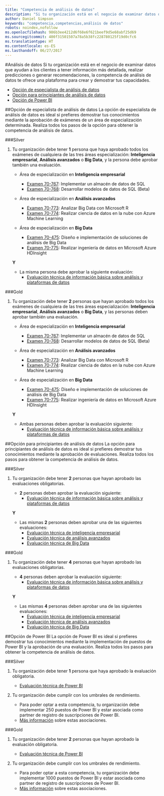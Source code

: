 ```yaml
---
title: "Competencia de análisis de datos"
description: "Si tu organización está en el negocio de examinar datos que ayudan a los clientes a tener información más detallada, realizar predicciones o generar recomendaciones, la competencia de análisis de datos te ofrece una plataforma para crear y demostrar tus capacidades."
author: Daniel Simpson
keywords: "competencia,competencias,análisis de datos"
robots: noindex,nofollow
ms.openlocfilehash: 986b3ee4212d6f68e6f621beef9d5e68abf25d69
ms.sourcegitcommit: 400f31501507a78a5b38fc228780125f19d0cfc6
ms.translationtype: HT
ms.contentlocale: es-ES
ms.lasthandoff: 06/27/2017
---
```

#<a name="data-analytics"></a>Análisis de datos
Si tu organización está en el negocio de examinar datos que ayudan a los clientes a tener información más detallada, realizar predicciones o generar recomendaciones, la competencia de análisis de datos te ofrece una plataforma para crear y demostrar tus capacidades.

- [Opción de especialista de análisis de datos](#data-analytics-specialist-option)
- [Opción para principiantes de análisis de datos](#data-analytics-beginners-option)
- [Opción de Power BI](#power-bi-option)

##<a name="data-analytics-specialist-option"></a>Opción de especialista de análisis de datos
La opción de especialista de análisis de datos es ideal si prefieres demostrar tus conocimientos mediante la aprobación de exámenes de un área de especialización determinada. Realiza todos los pasos de la opción para obtener la competencia de análisis de datos.

###<a name="silver"></a>Silver
1. Tu organización debe tener **1** persona que haya aprobado todos los exámenes de cualquiera de las tres áreas especialización: **Inteligencia empresarial**, **Análisis avanzados** o **Big Data**, y la persona debe aprobar también una evaluación.

    - Área de especialización en **Inteligencia empresarial**
        - [Examen 70-767](https://www.microsoft.com/en-us/learning/exam-70-767.aspx): Implementar un almacén de datos de SQL 
        - [Examen 70-768](https://www.microsoft.com/en-us/learning/exam-70-768.aspx): Desarrollar modelos de datos de SQL (Beta)

    - Área de especialización en **Análisis avanzados**
        - [Examen 70-773](https://www.microsoft.com/en-us/learning/exam-70-773.aspx): Analizar Big Data con Microsoft R
        - [Examen 70-774](https://www.microsoft.com/en-us/learning/exam-70-774.aspx): Realizar ciencia de datos en la nube con Azure Machine Learning

    - Área de especialización en **Big Data**
        - [Examen 70-475](https://www.microsoft.com/en-us/learning/exam-70-475.aspx): Diseño e implementación de soluciones de análisis de Big Data
        - [Examen 70-775](https://www.microsoft.com/en-us/learning/exam-70-775.aspx): Realizar ingeniería de datos en Microsoft Azure HDInsight

    **Y**

    - La misma persona debe aprobar la siguiente evaluación:
        - [Evaluación técnica de información básica sobre análisis y plataformas de datos](https://partneruniversity.microsoft.com/?whr=uri:MicrosoftAccount&courseId=14356&scoId=w5Ubm2ygB_4304778676)

###<a name="gold"></a>Gold
1. Tu organización debe tener **2** personas que hayan aprobado todos los exámenes de cualquiera de las tres áreas especialización: **Inteligencia empresarial**, **Análisis avanzados** o **Big Data**, y las personas deben aprobar también una evaluación.

    - Área de especialización en **Inteligencia empresarial**
        - [Examen 70-767](https://www.microsoft.com/en-us/learning/exam-70-767.aspx): Implementar un almacén de datos de SQL 
        - [Examen 70-768](https://www.microsoft.com/en-us/learning/exam-70-768.aspx): Desarrollar modelos de datos de SQL (Beta)

    - Área de especialización en **Análisis avanzados**
        - [Examen 70-773](https://www.microsoft.com/en-us/learning/exam-70-773.aspx): Analizar Big Data con Microsoft R
        - [Examen 70-774](https://www.microsoft.com/en-us/learning/exam-70-774.aspx): Realizar ciencia de datos en la nube con Azure Machine Learning

    - Área de especialización en **Big Data**
        - [Examen 70-475](https://www.microsoft.com/en-us/learning/exam-70-475.aspx): Diseño e implementación de soluciones de análisis de Big Data
        - [Examen 70-775](https://www.microsoft.com/en-us/learning/exam-70-775.aspx): Realizar ingeniería de datos en Microsoft Azure HDInsight

    **Y**

    - Ambas personas deben aprobar la evaluación siguiente: 
        - [Evaluación técnica de información básica sobre análisis y plataformas de datos](https://partneruniversity.microsoft.com/?whr=uri:MicrosoftAccount&courseId=14356&scoId=w5Ubm2ygB_4304778676)

##<a name="data-analytics-beginners-option"></a>Opción para principiantes de análisis de datos
La opción para principiantes de análisis de datos es ideal si prefieres demostrar tus conocimientos mediante la aprobación de evaluaciones. Realiza todos los pasos para obtener la competencia de análisis de datos.

###<a name="silver"></a>Silver
1. Tu organización debe tener **2** personas que hayan aprobado las evaluaciones obligatorias.

    - **2** personas deben aprobar la evaluación siguiente:
        - [Evaluación técnica de información básica sobre análisis y plataformas de datos](https://partneruniversity.microsoft.com/?whr=uri:MicrosoftAccount&courseId=14356&scoId=w5Ubm2ygB_4304778676)

    **Y**

    - Las mismas **2** personas deben aprobar una de las siguientes evaluaciones:
        - [Evaluación técnica de inteligencia empresarial](https://partneruniversity.microsoft.com/?whr=uri:MicrosoftAccount&courseId=14350&scoId=u5YzfgigB_1504778676)
        - [Evaluación técnica de análisis avanzados](https://partneruniversity.microsoft.com/?whr=uri:MicrosoftAccount&courseId=10275&scoId=bweuuySgB_3904778676)
        - [Evaluación técnica de Big Data](https://partneruniversity.microsoft.com/?whr=uri:MicrosoftAccount&courseId=14349&scoId=qb5OGFigB_6604778676)

###<a name="gold"></a>Gold
1. Tu organización debe tener **4** personas que hayan aprobado las evaluaciones obligatorias.

    - **4** personas deben aprobar la evaluación siguiente:
        - [Evaluación técnica de información básica sobre análisis y plataformas de datos](https://partneruniversity.microsoft.com/?whr=uri:MicrosoftAccount&courseId=14356&scoId=w5Ubm2ygB_4304778676)

    **Y**

    - Las mismas **4** personas deben aprobar una de las siguientes evaluaciones:
        - [Evaluación técnica de inteligencia empresarial](https://partneruniversity.microsoft.com/?whr=uri:MicrosoftAccount&courseId=14350&scoId=u5YzfgigB_1504778676)
        - [Evaluación técnica de análisis avanzados](https://partneruniversity.microsoft.com/?whr=uri:MicrosoftAccount&courseId=10275&scoId=bweuuySgB_3904778676)
        - [Evaluación técnica de Big Data](https://partneruniversity.microsoft.com/?whr=uri:MicrosoftAccount&courseId=14349&scoId=qb5OGFigB_6604778676)

##<a name="power-bi-option"></a>Opción de Power BI
La opción de Power BI es ideal si prefieres demostrar tus conocimientos mediante la implementación de puestos de Power BI y la aprobación de una evaluación. Realiza todos los pasos para obtener la competencia de análisis de datos.

###<a name="silver"></a>Silver

1. Tu organización debe tener **1** persona que haya aprobado la evaluación obligatoria.

    - [Evaluación técnica de Power BI](https://partneruniversity.microsoft.com/?whr=uri:MicrosoftAccount&courseId=14350&scoId=u5YzfgigB_1504778676)
  
2. Tu organización debe cumplir con los umbrales de rendimiento.

    - Para poder optar a esta competencia, tu organización debe implementar 250 puestos de Power BI y estar asociada como partner de registro de suscripciones de Power BI.
    - [Más información](https://partner.microsoft.com/en-us/membership/digital-partner-of-record) sobre estas asociaciones.

###<a name="gold"></a>Gold
1. Tu organización debe tener **2** personas que hayan aprobado la evaluación obligatoria.
    - [Evaluación técnica de Power BI](https://partneruniversity.microsoft.com/?whr=uri:MicrosoftAccount&courseId=14350&scoId=u5YzfgigB_1504778676)
  
2. Tu organización debe cumplir con los umbrales de rendimiento.
    - Para poder optar a esta competencia, tu organización debe implementar 1000 puestos de Power BI y estar asociada como partner de registro de suscripciones de Power BI.
    - [Más información](https://partner.microsoft.com/en-us/membership/digital-partner-of-record) sobre estas asociaciones.

